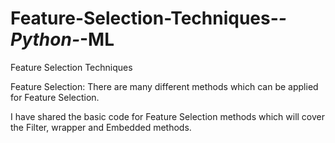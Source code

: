 # Feature-Selection-Techniques-_-Python-_-ML
Feature Selection Techniques 

Feature Selection:
There are many different methods which can be applied for Feature Selection.

I have shared the basic code for Feature Selection methods which will cover the Filter, wrapper and Embedded methods.
